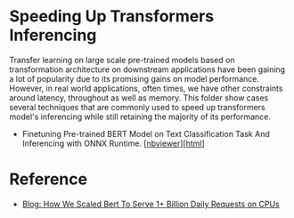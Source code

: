# Speeding Up Transformers Inferencing

Transfer learning on large scale pre-trained models based on transformation architecture on downstream applications have been gaining a lot of popularity due to its promising gains on model performance. However, in real world applications, often times, we have other constraints around latency, throughout as well as memory. This folder show cases several techniques that are commonly used to speed up transformers model's inferencing while still retaining the majority of its performance.

- Finetuning Pre-trained BERT Model on Text Classification Task And Inferencing with ONNX Runtime. [[nbviewer](http://nbviewer.jupyter.org/github/ethen8181/machine-learning/blob/master/model_deployment/transformers/text_classification_onnxruntime.ipynb)][[html](http://ethen8181.github.io/machine-learning/model_deployment/transformers/text_classification_onnxruntime.html)]



# Reference

- [Blog: How We Scaled Bert To Serve 1+ Billion Daily Requests on CPUs](https://medium.com/@quocnle/how-we-scaled-bert-to-serve-1-billion-daily-requests-on-cpus-d99be090db26)